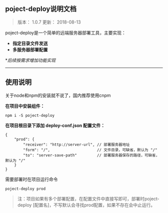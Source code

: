 ## poject-deploy说明文档 ##

> 版本： 1.0.7
> 更新： 2018-08-13

poject-deploy是一个简单的远端服务器部署工具，主要实现：

- **指定目录文件发送**
- **多服务器部署配置**

**后续按需求增加功能实现*

-------------------

## 使用说明

关于node和npm的安装就不说了，国内推荐使用cnpm

**在项目中安装组件：**

    npm i -S poject-deploy
    
**在项目根目录下添加 deploy-conf.json 配置文件：**

	{
	    "prod": {
	        "receiver": "http://server-url", // 部署服务器地址
	        "form": "/",                     // 文件目录，可缺省，默认为 "/"
	        "to": "server-save-path"         // 部署服务器保存的路径，可缺省，默认为 "/"
	    }
	}
	

需要部署时在项目运行命令

	poject-deploy prod


> 注：项目如果有多个部署配置，在配置文件中直接写即可，部署时poject-deploy [配置名]，不写默认会寻找prod配置，如果不存在会中止运行。